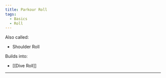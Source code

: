 ```yaml
---
title: Parkour Roll
tags:
  - Basics
  - Roll
---
```

Also called: 
* Shoulder Roll

Builds into:
* [[Dive Roll]]

---